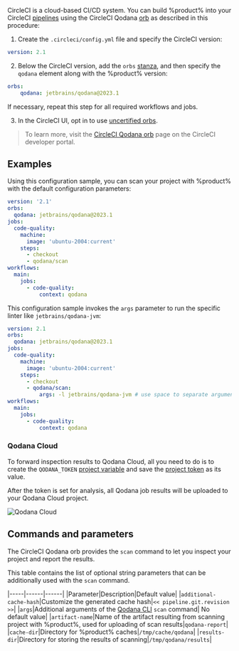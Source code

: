 [//]: # (title: CircleCI)

CircleCI is a cloud-based CI/CD system. You can build %product% into your CircleCI 
[pipelines](https://circleci.com/docs/concepts#pipelines) using the CircleCI Qodana 
[orb](https://circleci.com/docs/orb-concepts) as described in this procedure:

1. Create the `.circleci/config.yml` file and specify the CircleCI version:

```yaml
version: 2.1
```

2. Below the CircleCI version, add the <code>orbs</code> 
<a href="https://circleci.com/docs/orb-concepts#using-orbs-within-your-orb-and-register-time-resolution">stanza</a>, and 
then specify the <code>qodana</code> element along with the %product% version:

```yaml
orbs: 
    qodana: jetbrains/qodana@2023.1
```

If necessary, repeat this step for all required workflows and jobs.

3. In the CircleCI UI, opt in to use [uncertified orbs](https://circleci.com/docs/orbs-faq#using-uncertified-orbs). 

> To learn more, visit the [CircleCI Qodana orb](https://circleci.com/developer/orbs/orb/jetbrains/qodana) page on
> the CircleCI developer portal.

## Examples

Using this configuration sample, you can scan your project with %product% with the default configuration parameters:

```yaml
version: '2.1'
orbs:
  qodana: jetbrains/qodana@2023.1
jobs:
  code-quality:
    machine:
      image: 'ubuntu-2004:current'
    steps:
      - checkout
      - qodana/scan
workflows:
  main:
    jobs:
      - code-quality:
          context: qodana
```

This configuration sample invokes the `args` parameter to run the specific linter like `jetbrains/qodana-jvm`:

```yaml
version: 2.1
orbs:
  qodana: jetbrains/qodana@2023.1
jobs:
  code-quality:
    machine:
      image: 'ubuntu-2004:current'
    steps:
      - checkout
      - qodana/scan:
          args: -l jetbrains/qodana-jvm # use space to separate arguments
workflows:
  main:
    jobs:
      - code-quality:
          context: qodana
```

### Qodana Cloud

<chunk id="circleci-qodana-cloud">

To forward inspection results to Qodana Cloud, all you need to do is to create the `QODANA_TOKEN` [project variable](https://circleci.com/docs/set-environment-variable/#set-an-environment-variable-in-a-project) and
   save the [project token](https://www.jetbrains.com/help/qodana/cloud-projects.html#cloud-manage-projects) as its value.

After the token is set for analysis, all Qodana job results will be uploaded to your Qodana Cloud project.

</chunk>

![Qodana Cloud](https://user-images.githubusercontent.com/13538286/214899046-572649db-fe62-49b2-a368-b5d07737c1c1.gif)

## Commands and parameters

The CircleCI Qodana orb provides the `scan` command to let you inspect your project and report the results.

This table contains the list of optional string parameters that can be additionally used with the `scan` command.

[//]: # (TODO What are other options for additional-cache-hash?)
[//]: # (TODO What other options are available for artifact-name?)

|-----|------|------|
|Parameter|Description|Default value|
|`additional-cache-hash`|Customize the generated cache hash|`<< pipeline.git.revision >>`|
|`args`|Additional arguments of the [Qodana CLI](https://github.com/jetbrains/qodana-cli#scan) `scan` command| No default value|
|`artifact-name`|Name of the artifact resulting from scanning project with %product%, used for uploading of scan results|`qodana-report`|
|`cache-dir`|Directory for %product% caches|`/tmp/cache/qodana`|
|`results-dir`|Directory for storing the results of scanning|`/tmp/qodana/results`|